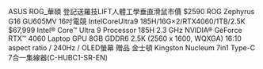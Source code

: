 ASUS ROG_華碩
登記送羅技LIFT人體工學垂直滑鼠市價 $2590
ROG Zephyrus G16 GU605MV 16吋電競
IntelCoreUltra9 185H/16G×2/RTX4060/1TB/2.5K
$67,999
Intel® Core™ Ultra 9 Processor 185H 2.3 GHz
NVIDIA® GeForce RTX™ 4060 Laptop GPU 8GB GDDR6
2.5K (2560 x 1600, WQXGA) 16:10 aspect ratio / 240Hz / OLED螢幕
贈品
金士頓 Kingston Nucleum 7in1 Type-C 7合一集線器(C-HUBC1-SR-EN)